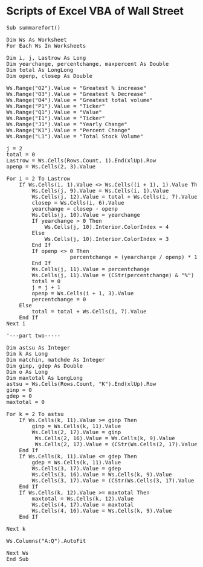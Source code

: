# Scripts of Excel VBA of Wall Street
<pre>
Sub summarefort()

Dim Ws As Worksheet 
For Each Ws In Worksheets 

Dim i, j, Lastrow As Long 
Dim yearchange, percentchange, maxpercent As Double
Dim total As LongLong
Dim openp, closep As Double

Ws.Range("O2").Value = "Greatest % increase"
Ws.Range("O3").Value = "Greatest % Decrease"
Ws.Range("O4").Value = "Greatest total volume"
Ws.Range("P1").Value = "Ticker"
Ws.Range("Q1").Value = "Value"
Ws.Range("I1").Value = "Ticker"
Ws.Range("J1").Value = "Yearly Change"
Ws.Range("K1").Value = "Percent Change"
Ws.Range("L1").Value = "Total Stock Volume"

j = 2
total = 0
Lastrow = Ws.Cells(Rows.Count, 1).End(xlUp).Row
openp = Ws.Cells(2, 3).Value

For i = 2 To Lastrow 
    If Ws.Cells(i, 1).Value <> Ws.Cells((i + 1), 1).Value Then
        Ws.Cells(j, 9).Value = Ws.Cells(i, 1).Value
        Ws.Cells(j, 12).Value = total + Ws.Cells(i, 7).Value
        closep = Ws.Cells(i, 6).Value
        yearchange = closep - openp
        Ws.Cells(j, 10).Value = yearchange
        If yearchange > 0 Then
            Ws.Cells(j, 10).Interior.ColorIndex = 4
        Else
            Ws.Cells(j, 10).Interior.ColorIndex = 3
        End If
        If openp <> 0 Then 
                    percentchange = (yearchange / openp) * 100
        End If 
        Ws.Cells(j, 11).Value = percentchange 
        Ws.Cells(j, 11).Value = (CStr(percentchange) & "%")
        total = 0 
        j = j + 1 
        openp = Ws.Cells(i + 1, 3).Value
        percentchange = 0
    Else
        total = total + Ws.Cells(i, 7).Value
    End If     
Next i

'---part two----- 

Dim astsu As Integer
Dim k As Long
Dim matchin, matchde As Integer 
Dim ginp, gdep As Double  
Dim o As Long
Dim maxtotal As LongLong
astsu = Ws.Cells(Rows.Count, "K").End(xlUp).Row 
ginp = 0 
gdep = 0
maxtotal = 0 

For k = 2 To astsu 
    If Ws.Cells(k, 11).Value >= ginp Then
        ginp = Ws.Cells(k, 11).Value
        Ws.Cells(2, 17).Value = ginp 
         Ws.Cells(2, 16).Value = Ws.Cells(k, 9).Value
         Ws.Cells(2, 17).Value = (CStr(Ws.Cells(2, 17).Value * 100) & "%")
    End If 
    If Ws.Cells(k, 11).Value <= gdep Then
        gdep = Ws.Cells(k, 11).Value 
        Ws.Cells(3, 17).Value = gdep 
        Ws.Cells(3, 16).Value = Ws.Cells(k, 9).Value 
        Ws.Cells(3, 17).Value = (CStr(Ws.Cells(3, 17).Value * 100) & "%") 
    End If 
    If Ws.Cells(k, 12).Value >= maxtotal Then 
        maxtotal = Ws.Cells(k, 12).Value 
        Ws.Cells(4, 17).Value = maxtotal 
        Ws.Cells(4, 16).Value = Ws.Cells(k, 9).Value 
    End If
    
Next k 

Ws.Columns("A:Q").AutoFit

Next Ws
End Sub
<pre>
